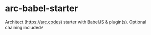 # arc-babel-starter
Architect (https://arc.codes) starter with BabelJS &amp; plugin(s). Optional chaining included⚡️
